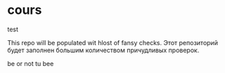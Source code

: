 # cours
test

This repo will be populated wit hlost of fansy checks.
Этот репозиторий будет заполнен большим количеством причудливых проверок.

be or not tu bee